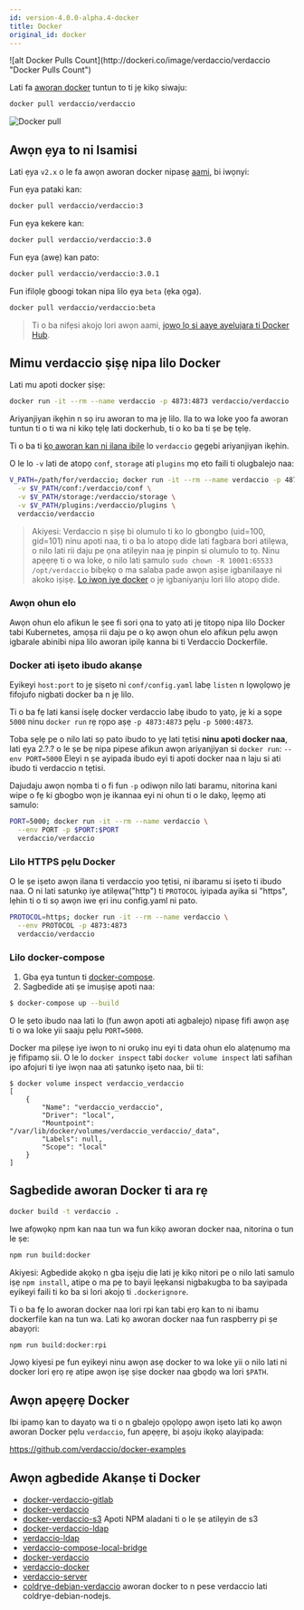 ```yaml
---
id: version-4.0.0-alpha.4-docker
title: Docker
original_id: docker
---
```


<div class="docker-count">
  ![alt Docker Pulls Count](http://dockeri.co/image/verdaccio/verdaccio "Docker Pulls Count")
</div>

Lati fa [aworan docker](https://hub.docker.com/r/verdaccio/verdaccio/) tuntun to ti jẹ kikọ siwaju:

```bash
docker pull verdaccio/verdaccio
```

![Docker pull](assets/docker_verdaccio.gif)

## Awọn ẹya to ni Isamisi

Lati ẹya `v2.x` o le fa awọn aworan docker nipasẹ [aami](https://hub.docker.com/r/verdaccio/verdaccio/tags/), bi iwọnyi:

Fun ẹya pataki kan:

```bash
docker pull verdaccio/verdaccio:3
```

Fun ẹya kekere kan:

```bash
docker pull verdaccio/verdaccio:3.0
```

Fun ẹya (awẹ) kan pato:

```bash
docker pull verdaccio/verdaccio:3.0.1
```

Fun ifilọlẹ gboogi tokan nipa lilo ẹya `beta` (ẹka ọga).

```bash
docker pull verdaccio/verdaccio:beta
```

> Ti o ba nifẹsi akojọ lori awọn aami, [jọwọ lọ si aaye ayelujara ti Docker Hub](https://hub.docker.com/r/verdaccio/verdaccio/tags/).

## Mimu verdaccio ṣiṣẹ nipa lilo Docker

Lati mu apoti docker ṣiṣẹ:

```bash
docker run -it --rm --name verdaccio -p 4873:4873 verdaccio/verdaccio
```

Ariyanjiyan ikẹhin n sọ iru aworan to ma jẹ lilo. Ila to wa loke yoo fa aworan tuntun ti o ti wa ni kikọ tẹlẹ lati dockerhub, ti o ko ba ti ṣe bẹ tẹlẹ.

Ti o ba ti [kọ aworan kan ni ilana ibilẹ](#build-your-own-docker-image) lo `verdaccio` gẹgẹbi ariyanjiyan ikẹhin.

O le lo `-v` lati de atopọ `conf`, `storage` ati `plugins` mọ eto faili ti olugbalejo naa:

```bash
V_PATH=/path/for/verdaccio; docker run -it --rm --name verdaccio -p 4873:4873 \
  -v $V_PATH/conf:/verdaccio/conf \
  -v $V_PATH/storage:/verdaccio/storage \
  -v $V_PATH/plugins:/verdaccio/plugins \
  verdaccio/verdaccio
```

> Akiyesi: Verdaccio n ṣiṣẹ bi olumulo ti ko lo gbongbo (uid=100, gid=101) ninu apoti naa, ti o ba lo atopọ dide lati fagbara bori atilẹwa, o nilo lati rii daju pe ọna atilẹyin naa jẹ pinpin si olumulo to tọ. Ninu apẹẹrẹ ti o wa loke, o nilo lati ṣamulo `sudo chown -R 10001:65533 /opt/verdaccio` bibẹkọ o ma salaba pade awọn aṣiṣe igbanilaaye ni akoko iṣiṣẹ. [Lo iwọn iye docker](https://docs.docker.com/storage/volumes/) o jẹ igbaniyanju lori lilo atopọ dide.

### Awọn ohun elo

Awọn ohun elo afikun le ṣee fi sori ọna to yatọ ati jẹ titopọ nipa lilo Docker tabi Kubernetes, amọṣa rii daju pe o kọ awọn ohun elo afikun pẹlu awọn igbarale abinibi nipa lilo aworan ipilẹ kanna bi ti Verdaccio Dockerfile.

### Docker ati iṣeto ibudo akanṣe

Eyikeyi `host:port` to jẹ ṣiṣeto ni `conf/config.yaml` labẹ `listen` n lọwọlọwọ jẹ fifojufo nigbati docker ba n jẹ lilo.

Ti o ba fẹ lati kansi isẹlẹ docker verdaccio labẹ ibudo to yatọ, jẹ ki a sọpe `5000` ninu `docker run` rẹ rọpo aṣẹ `-p 4873:4873` pẹlu `-p 5000:4873`.

Toba sẹlẹ pe o nilo lati sọ pato ibudo to yẹ lati tẹtisi **ninu apoti docker naa**, lati ẹya 2.?.? o le ṣe bẹ nipa pipese afikun awọn ariyanjiyan si `docker run`: `--env PORT=5000` Eleyi n ṣe ayipada ibudo eyi ti apoti docker naa n laju si ati ibudo ti verdaccio n tẹtisi.

Dajudaju awọn nọmba ti o fi fun `-p` odiwọn nilo lati baramu, nitorina kani wipe o fẹ ki gbogbo wọn jẹ ikannaa eyi ni ohun ti o le dakọ, lẹẹmọ ati samulo:

```bash
PORT=5000; docker run -it --rm --name verdaccio \
  --env PORT -p $PORT:$PORT
  verdaccio/verdaccio
```

### Lilo HTTPS pẹlu Docker

O le ṣe iṣeto awọn ilana ti verdaccio yoo tẹtisi, ni ibaramu si iṣeto ti ibudo naa. O ni lati satunkọ iye atilẹwa("http") ti `PROTOCOL` iyipada ayika si "https", lẹhin ti o ti sọ awọn iwe ẹri inu config.yaml ni pato.

```bash
PROTOCOL=https; docker run -it --rm --name verdaccio \
  --env PROTOCOL -p 4873:4873
  verdaccio/verdaccio
```

### Lilo docker-compose

1. Gba ẹya tuntun ti [docker-compose](https://github.com/docker/compose).
2. Sagbedide ati ṣe imuṣiṣẹ apoti naa:

```bash
$ docker-compose up --build
```

O le ṣeto ibudo naa lati lo (fun awọn apoti ati agbalejo) nipasẹ fifi awọn aṣẹ ti o wa loke yii saaju pẹlu `PORT=5000`.

Docker ma pilẹṣẹ iye iwọn to ni orukọ inu eyi ti data ohun elo alatẹnumọ ma jẹ fifipamọ sii. O le lo `docker inspect` tabi `docker volume inspect` lati safihan ipo afojuri ti iye iwọn naa ati ṣatunkọ iṣeto naa, bii ti:

    $ docker volume inspect verdaccio_verdaccio
    [
        {
            "Name": "verdaccio_verdaccio",
            "Driver": "local",
            "Mountpoint": "/var/lib/docker/volumes/verdaccio_verdaccio/_data",
            "Labels": null,
            "Scope": "local"
        }
    ]
    
    

## Sagbedide aworan Docker ti ara rẹ

```bash
docker build -t verdaccio .
```

Iwe afọwọkọ npm kan naa tun wa fun kikọ aworan docker naa, nitorina o tun le ṣe:

```bash
npm run build:docker
```

Akiyesi: Agbedide akọkọ n gba iṣẹju diẹ lati jẹ kikọ nitori pe o nilo lati samulo iṣẹ `npm install`, atipe o ma pẹ to bayii lẹẹkansi nigbakugba to ba sayipada eyikeyi faili ti ko ba si lori akojọ ti `.dockerignore`.

Ti o ba fẹ lo aworan docker naa lori rpi kan tabi ẹrọ kan to ni ibamu dockerfile kan na tun wa. Lati kọ aworan docker naa fun raspberry pi ṣe abayọri:

```bash
npm run build:docker:rpi
```

Jọwọ kiyesi pe fun eyikeyi ninu awọn asẹ docker to wa loke yii o nilo lati ni docker lori ẹrọ rẹ atipe awọn iṣẹ ṣiṣe docker naa gbọdọ wa lori `$PATH`.

## Awọn apẹẹrẹ Docker

Ibi ipamọ kan to dayatọ wa ti o n gbalejo ọpọlọpọ awọn iṣeto lati kọ awọn aworan Docker pẹlu `verdaccio`, fun apẹẹrẹ, bi aṣoju ikọkọ alayipada:

<https://github.com/verdaccio/docker-examples>

## Awọn agbedide Akanṣe ti Docker

* [docker-verdaccio-gitlab](https://github.com/snics/docker-verdaccio-gitlab)
* [docker-verdaccio](https://github.com/deployable/docker-verdaccio)
* [docker-verdaccio-s3](https://github.com/asynchrony/docker-verdaccio-s3) Apoti NPM aladani ti o le ṣe atilẹyin de s3
* [docker-verdaccio-ldap](https://github.com/snadn/docker-verdaccio-ldap)
* [verdaccio-ldap](https://github.com/nathantreid/verdaccio-ldap)
* [verdaccio-compose-local-bridge](https://github.com/shingtoli/verdaccio-compose-local-bridge)
* [docker-verdaccio](https://github.com/Global-Solutions/docker-verdaccio)
* [verdaccio-docker](https://github.com/idahobean/verdaccio-docker)
* [verdaccio-server](https://github.com/andru255/verdaccio-server)
* [coldrye-debian-verdaccio](https://github.com/coldrye-docker/coldrye-debian-verdaccio) aworan docker to n pese verdaccio lati coldrye-debian-nodejs.